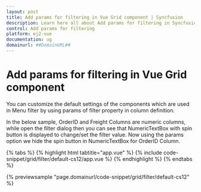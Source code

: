 ```yaml
---
layout: post
title: Add params for filtering in Vue Grid component | Syncfusion
description: Learn here all about Add params for filtering in Syncfusion Vue Grid component of Syncfusion Essential JS 2 and more.
control: Add params for filtering 
platform: ej2-vue
documentation: ug
domainurl: ##DomainURL##
---
```


# Add params for filtering in Vue Grid component

You can customize the default settings of the components which are used in Menu filter by using params of filter property in column definition.

In the below sample, OrderID and Freight Columns are numeric columns, while open the filter dialog then you can see that NumericTextBox with spin button is displayed to change/set the filter value. Now using the params option we hide the spin button in NumericTextBox for OrderID Column.

{% tabs %}
{% highlight html tabtitle="app.vue" %}
{% include code-snippet/grid/filter/default-cs12/app.vue %}
{% endhighlight %}
{% endtabs %}
        
{% previewsample "page.domainurl/code-snippet/grid/filter/default-cs12" %}